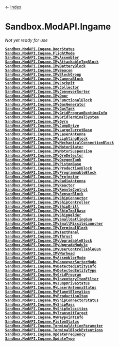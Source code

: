 ← [Index](index)
# Sandbox.ModAPI.Ingame
_Not yet ready for use_

**[`Sandbox.ModAPI.Ingame.DoorStatus`](Sandbox.ModAPI.Ingame.DoorStatus)**  
**[`Sandbox.ModAPI.Ingame.FlightMode`](Sandbox.ModAPI.Ingame.FlightMode)**  
**[`Sandbox.ModAPI.Ingame.IMyAssembler`](Sandbox.ModAPI.Ingame.IMyAssembler)**  
**[`Sandbox.ModAPI.Ingame.IMyAttachableTopBlock`](Sandbox.ModAPI.Ingame.IMyAttachableTopBlock)**  
**[`Sandbox.ModAPI.Ingame.IMyBatteryBlock`](Sandbox.ModAPI.Ingame.IMyBatteryBlock)**  
**[`Sandbox.ModAPI.Ingame.IMyBeacon`](Sandbox.ModAPI.Ingame.IMyBeacon)**  
**[`Sandbox.ModAPI.Ingame.IMyBlockGroup`](Sandbox.ModAPI.Ingame.IMyBlockGroup)**  
**[`Sandbox.ModAPI.Ingame.IMyCameraBlock`](Sandbox.ModAPI.Ingame.IMyCameraBlock)**  
**[`Sandbox.ModAPI.Ingame.IMyCockpit`](Sandbox.ModAPI.Ingame.IMyCockpit)**  
**[`Sandbox.ModAPI.Ingame.IMyCollector`](Sandbox.ModAPI.Ingame.IMyCollector)**  
**[`Sandbox.ModAPI.Ingame.IMyConveyorSorter`](Sandbox.ModAPI.Ingame.IMyConveyorSorter)**  
**[`Sandbox.ModAPI.Ingame.IMyDoor`](Sandbox.ModAPI.Ingame.IMyDoor)**  
**[`Sandbox.ModAPI.Ingame.IMyFunctionalBlock`](Sandbox.ModAPI.Ingame.IMyFunctionalBlock)**  
**[`Sandbox.ModAPI.Ingame.IMyGasGenerator`](Sandbox.ModAPI.Ingame.IMyGasGenerator)**  
**[`Sandbox.ModAPI.Ingame.IMyGasTank`](Sandbox.ModAPI.Ingame.IMyGasTank)**  
**[`Sandbox.ModAPI.Ingame.IMyGridProgramRuntimeInfo`](Sandbox.ModAPI.Ingame.IMyGridProgramRuntimeInfo)**  
**[`Sandbox.ModAPI.Ingame.IMyGridTerminalSystem`](Sandbox.ModAPI.Ingame.IMyGridTerminalSystem)**  
**[`Sandbox.ModAPI.Ingame.IMyGyro`](Sandbox.ModAPI.Ingame.IMyGyro)**  
**[`Sandbox.ModAPI.Ingame.IMyJumpDrive`](Sandbox.ModAPI.Ingame.IMyJumpDrive)**  
**[`Sandbox.ModAPI.Ingame.IMyLargeTurretBase`](Sandbox.ModAPI.Ingame.IMyLargeTurretBase)**  
**[`Sandbox.ModAPI.Ingame.IMyLaserAntenna`](Sandbox.ModAPI.Ingame.IMyLaserAntenna)**  
**[`Sandbox.ModAPI.Ingame.IMyLightingBlock`](Sandbox.ModAPI.Ingame.IMyLightingBlock)**  
**[`Sandbox.ModAPI.Ingame.IMyMechanicalConnectionBlock`](Sandbox.ModAPI.Ingame.IMyMechanicalConnectionBlock)**  
**[`Sandbox.ModAPI.Ingame.IMyMotorStator`](Sandbox.ModAPI.Ingame.IMyMotorStator)**  
**[`Sandbox.ModAPI.Ingame.IMyMotorSuspension`](Sandbox.ModAPI.Ingame.IMyMotorSuspension)**  
**[`Sandbox.ModAPI.Ingame.IMyOreDetector`](Sandbox.ModAPI.Ingame.IMyOreDetector)**  
**[`Sandbox.ModAPI.Ingame.IMyOxygenTank`](Sandbox.ModAPI.Ingame.IMyOxygenTank)**  
**[`Sandbox.ModAPI.Ingame.IMyPistonBase`](Sandbox.ModAPI.Ingame.IMyPistonBase)**  
**[`Sandbox.ModAPI.Ingame.IMyProductionBlock`](Sandbox.ModAPI.Ingame.IMyProductionBlock)**  
**[`Sandbox.ModAPI.Ingame.IMyProgrammableBlock`](Sandbox.ModAPI.Ingame.IMyProgrammableBlock)**  
**[`Sandbox.ModAPI.Ingame.IMyProjector`](Sandbox.ModAPI.Ingame.IMyProjector)**  
**[`Sandbox.ModAPI.Ingame.IMyRadioAntenna`](Sandbox.ModAPI.Ingame.IMyRadioAntenna)**  
**[`Sandbox.ModAPI.Ingame.IMyReactor`](Sandbox.ModAPI.Ingame.IMyReactor)**  
**[`Sandbox.ModAPI.Ingame.IMyRemoteControl`](Sandbox.ModAPI.Ingame.IMyRemoteControl)**  
**[`Sandbox.ModAPI.Ingame.IMySensorBlock`](Sandbox.ModAPI.Ingame.IMySensorBlock)**  
**[`Sandbox.ModAPI.Ingame.IMyShipConnector`](Sandbox.ModAPI.Ingame.IMyShipConnector)**  
**[`Sandbox.ModAPI.Ingame.IMyShipController`](Sandbox.ModAPI.Ingame.IMyShipController)**  
**[`Sandbox.ModAPI.Ingame.IMyShipDrill`](Sandbox.ModAPI.Ingame.IMyShipDrill)**  
**[`Sandbox.ModAPI.Ingame.IMyShipToolBase`](Sandbox.ModAPI.Ingame.IMyShipToolBase)**  
**[`Sandbox.ModAPI.Ingame.IMyShipWelder`](Sandbox.ModAPI.Ingame.IMyShipWelder)**  
**[`Sandbox.ModAPI.Ingame.IMySmallGatlingGun`](Sandbox.ModAPI.Ingame.IMySmallGatlingGun)**  
**[`Sandbox.ModAPI.Ingame.IMySmallMissileLauncher`](Sandbox.ModAPI.Ingame.IMySmallMissileLauncher)**  
**[`Sandbox.ModAPI.Ingame.IMyTerminalBlock`](Sandbox.ModAPI.Ingame.IMyTerminalBlock)**  
**[`Sandbox.ModAPI.Ingame.IMyTextPanel`](Sandbox.ModAPI.Ingame.IMyTextPanel)**  
**[`Sandbox.ModAPI.Ingame.IMyThrust`](Sandbox.ModAPI.Ingame.IMyThrust)**  
**[`Sandbox.ModAPI.Ingame.IMyUpgradableBlock`](Sandbox.ModAPI.Ingame.IMyUpgradableBlock)**  
**[`Sandbox.ModAPI.Ingame.IMyUpgradeModule`](Sandbox.ModAPI.Ingame.IMyUpgradeModule)**  
**[`Sandbox.ModAPI.Ingame.IMyUserControllableGun`](Sandbox.ModAPI.Ingame.IMyUserControllableGun)**  
**[`Sandbox.ModAPI.Ingame.IMyWarhead`](Sandbox.ModAPI.Ingame.IMyWarhead)**  
**[`Sandbox.ModAPI.Ingame.MyAssemblerMode`](Sandbox.ModAPI.Ingame.MyAssemblerMode)**  
**[`Sandbox.ModAPI.Ingame.MyConveyorSorterMode`](Sandbox.ModAPI.Ingame.MyConveyorSorterMode)**  
**[`Sandbox.ModAPI.Ingame.MyDetectedEntityInfo`](Sandbox.ModAPI.Ingame.MyDetectedEntityInfo)**  
**[`Sandbox.ModAPI.Ingame.MyDetectedEntityType`](Sandbox.ModAPI.Ingame.MyDetectedEntityType)**  
**[`Sandbox.ModAPI.Ingame.MyGridProgram`](Sandbox.ModAPI.Ingame.MyGridProgram)**  
**[`Sandbox.ModAPI.Ingame.MyInventoryItemFilter`](Sandbox.ModAPI.Ingame.MyInventoryItemFilter)**  
**[`Sandbox.ModAPI.Ingame.MyJumpDriveStatus`](Sandbox.ModAPI.Ingame.MyJumpDriveStatus)**  
**[`Sandbox.ModAPI.Ingame.MyLaserAntennaStatus`](Sandbox.ModAPI.Ingame.MyLaserAntennaStatus)**  
**[`Sandbox.ModAPI.Ingame.MyPlanetElevation`](Sandbox.ModAPI.Ingame.MyPlanetElevation)**  
**[`Sandbox.ModAPI.Ingame.MyProductionItem`](Sandbox.ModAPI.Ingame.MyProductionItem)**  
**[`Sandbox.ModAPI.Ingame.MyShipConnectorStatus`](Sandbox.ModAPI.Ingame.MyShipConnectorStatus)**  
**[`Sandbox.ModAPI.Ingame.MyShipMass`](Sandbox.ModAPI.Ingame.MyShipMass)**  
**[`Sandbox.ModAPI.Ingame.MyShipVelocities`](Sandbox.ModAPI.Ingame.MyShipVelocities)**  
**[`Sandbox.ModAPI.Ingame.MyTransmitTarget`](Sandbox.ModAPI.Ingame.MyTransmitTarget)**  
**[`Sandbox.ModAPI.Ingame.MyWaypointInfo`](Sandbox.ModAPI.Ingame.MyWaypointInfo)**  
**[`Sandbox.ModAPI.Ingame.PistonStatus`](Sandbox.ModAPI.Ingame.PistonStatus)**  
**[`Sandbox.ModAPI.Ingame.TerminalActionParameter`](Sandbox.ModAPI.Ingame.TerminalActionParameter)**  
**[`Sandbox.ModAPI.Ingame.TerminalBlockExtentions`](Sandbox.ModAPI.Ingame.TerminalBlockExtentions)**  
**[`Sandbox.ModAPI.Ingame.UpdateFrequency`](Sandbox.ModAPI.Ingame.UpdateFrequency)**  
**[`Sandbox.ModAPI.Ingame.UpdateType`](Sandbox.ModAPI.Ingame.UpdateType)**  
